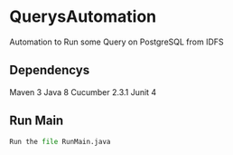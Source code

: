 # QuerysAutomation
Automation to Run some Query on PostgreSQL from IDFS

## Dependencys
Maven 3
Java 8
Cucumber 2.3.1
Junit 4

## Run Main
```python
Run the file RunMain.java
